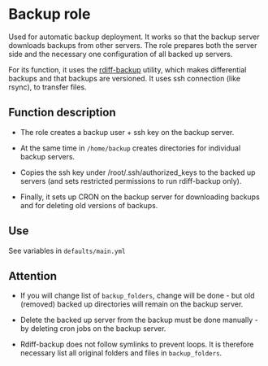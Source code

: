 # Backup role

Used for automatic backup deployment. It works so that the backup 
server downloads backups from other servers. The role prepares both 
the server side and the necessary one configuration of all backed up servers.

For its function, it uses the [rdiff-backup] utility, which makes differential 
backups and that backups are versioned. It uses ssh connection (like rsync), 
to transfer files.

## Function description

- The role creates a backup user + ssh key on the backup server.

- At the same time in `/home/backup` creates directories for individual backup servers.

- Copies the ssh key under /root/.ssh/authorized_keys to the backed up servers (and sets 
restricted permissions to run rdiff-backup only).

- Finally, it sets up CRON on the backup server for downloading backups and for deleting
old versions of backups.


## Use
See variables in `defaults/main.yml`

## Attention

- If you will change list of `backup_folders`, change will be done - but old (removed) backed up directories will remain on the backup server.

- Delete the backed up server from the backup must be done manually - by deleting cron
jobs on the backup server.

- Rdiff-backup does not follow symlinks to prevent loops. It is therefore necessary
list all original folders and files in `backup_folders`.

[rdiff-backup]: <https://rdiff-backup.net/>
